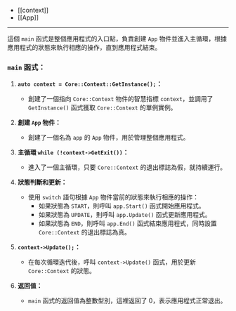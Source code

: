 - [[context]]
- [[App]]

----
這個 `main` 函式是整個應用程式的入口點，負責創建 `App` 物件並進入主循環，根據應用程式的狀態來執行相應的操作，直到應用程式結束。
### `main` 函式：

1. **`auto context = Core::Context::GetInstance();`：**
   - 創建了一個指向 `Core::Context` 物件的智慧指標 `context`，並調用了 `GetInstance()` 函式獲取 `Core::Context` 的單例實例。

2. **創建 `App` 物件：**
   - 創建了一個名為 `app` 的 `App` 物件，用於管理整個應用程式。

3. **主循環 `while (!context->GetExit())`：**
   - 進入了一個主循環，只要 `Core::Context` 的退出標誌為假，就持續運行。

4. **狀態判斷和更新：**
   - 使用 `switch` 語句根據 `App` 物件當前的狀態來執行相應的操作：
     - 如果狀態為 `START`，則呼叫 `app.Start()` 函式開始應用程式。
     - 如果狀態為 `UPDATE`，則呼叫 `app.Update()` 函式更新應用程式。
     - 如果狀態為 `END`，則呼叫 `app.End()` 函式結束應用程式，同時設置 `Core::Context` 的退出標誌為真。

5. **`context->Update();`：**
   - 在每次循環迭代後，呼叫 `context->Update()` 函式，用於更新 `Core::Context` 的狀態。

6. **返回值：**
   - `main` 函式的返回值為整數型別，這裡返回了 0，表示應用程式正常退出。

